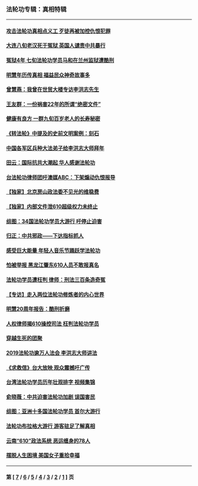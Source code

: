 ### 法轮功专辑：真相特辑
---
#### [攻击法轮功真相点义工 歹徒再被加控仇恨犯罪](../../pages/nf4389/n13601019.md?05070430) 
#### [大连八旬老汉死于冤狱 英国人谴责中共暴行](../../pages/nf4389/n13480118.md?05070430) 
#### [冤狱4年 七旬法轮功学员马和在兰州监狱遭酷刑](../../pages/nf4389/n13304688.md?05070430) 
#### [明慧年历传真相 福益民众神奇故事多](../../pages/nf4389/n13294545.md?05070430) 
#### [曾慧燕：我曾在世贸大楼专访李洪志先生](../../pages/nf4389/n12898729.md?05070430) 
#### [王友群：一份祸害22年的所谓“绝密文件”](../../pages/nf4389/n12871750.md?05070430) 
#### [健康有良方 一群九旬百岁老人的长寿秘密](../../pages/nf4389/n12847475.md?05070430) 
#### [《转法轮》中提及的史前文明案例：刻石](../../pages/nf4389/n12758577.md?05070430) 
#### [中国各军区兵种大法弟子给李洪志大师拜年](../../pages/nf4389/n12750047.md?05070430) 
#### [田云：国际抗共大潮起 华人感谢法轮功](../../pages/nf4389/n12357708.md?05070430) 
#### [台法轮功律师团吁澳媒ABC：下架煽动仇恨报导](../../pages/nf4389/n12279917.md?05070430) 
#### [【独家】北京房山政法委不见光的维稳费](../../pages/nf4389/n12031979.md?05070430) 
#### [【独家】内部文件泄610超级权力未终止](../../pages/nf4389/n12023895.md?05070430) 
#### [组图：34国法轮功学员大游行 吁停止迫害](../../pages/nf4389/n11492658.md?05070430) 
#### [归正：中共邪政——下达指标抓人](../../pages/nf4389/n11474770.md?05070430) 
#### [感受巨大能量 年轻人音乐节踊跃学法轮功](../../pages/nf4389/n11441981.md?05070430) 
#### [怕被举报 黑龙江肇东610人员不敢报真名](../../pages/nf4389/n11436499.md?05070430) 
#### [法轮功学员遭枉判 律师：刑法三百条造奇冤](../../pages/nf4389/n11433943.md?05070430) 
#### [【专访】走入两位法轮功修炼者的内心世界](../../pages/nf4389/n11415623.md?05070430) 
#### [明慧20周年报告：酷刑折磨](../../pages/nf4389/n11387954.md?05070430) 
#### [人权律师揭610操控司法 枉判法轮功学员](../../pages/nf4389/n11313370.md?05070430) 
#### [穿越生死的团聚](../../pages/nf4389/n11258922.md?05070430) 
#### [2019法轮功逾万人法会 李洪志大师讲法](../../pages/nf4389/n11265303.md?05070430) 
#### [《求救信》台大放映 观众震撼吁广传](../../pages/nf4389/n10922251.md?05070430) 
#### [台湾法轮功学员历年壮观排字 视频集锦](../../pages/nf4389/n10878789.md?05070430) 
#### [俞晓薇：中共迫害法轮功加剧 误国害民](../../pages/nf4389/n10859260.md?05070430) 
#### [组图：亚洲十多国法轮功学员 首尔大游行](../../pages/nf4389/n10781149.md?05070430) 
#### [法轮功布拉格大游行 游客驻足了解真相](../../pages/nf4389/n10749360.md?05070430) 
#### [云南“610”政法系统 恶运缠身的78人](../../pages/nf4389/n10747534.md?05070430) 
#### [摆脱人生困境 美国女子重拾幸福](../../pages/nf4389/n10688678.md?05070430) 

---
#### 第 [ [7](./7.md?05070430) / [6](./6.md?05070430) / [5](./5.md?05070430) / [4](./4.md?05070430) / [3](./3.md?05070430) / [2](./2.md?05070430) / [1](./1.md?05070430) ] 页

